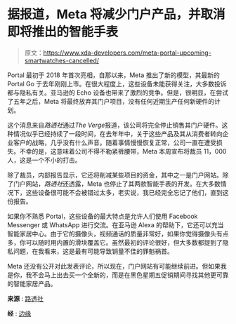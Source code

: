 # 据报道，Meta 将减少门户产品，并取消即将推出的智能手表

> 原文：<https://www.xda-developers.com/meta-portal-upcoming-smartwatches-cancelled/>

Portal 最初于 2018 年首次亮相，自那以来，Meta 推出了新的模型，其最新的 Portal Go 于去年刚刚上市。在很大程度上，这些设备未能获得关注，大多数投诉都与隐私有关。亚马逊的 Echo 设备也带来了激烈的竞争。但是，很明显，在尝试了五年之后，Meta 将最终放弃其门户项目，没有任何近期生产任何新硬件的计划。

这个消息来自*路透社*通过*The Verge*报道，该公司将完全停止销售其门户硬件。这种情况似乎已经持续了一段时间，在去年年中，关于这些产品及其从消费者转向企业客户的战略，几乎没有什么声音。随着事情慢慢恢复正常，公司一直在遭受损失。不幸的是，这意味着公司不得不勒紧裤腰带，Meta 本周宣布将裁员 11，000 人，这是一个不小的打击。

除了裁员，内部报告显示，它还将削减某些项目的资金，其中之一是门户网站。除了门户网站，*路透社*还透露，Meta 也停止了其两款智能手表的开发。在大多数情况下，这些设备很可能不会被错过太多，老实说，我已经完全忘记了他们，直到这份报告。

如果你不熟悉 Portal，这些设备的最大特点是允许人们使用 Facebook Messenger 或 WhatsApp 进行交流。在亚马逊 Alexa 的帮助下，它还可以充当智能家居中心。由于它的摄像头，视频通话的质量非常好，如果你觉得摄像头有点多，你可以随时用内置的滑块覆盖它。虽然最初的评论很好，但大多数都提到了隐私问题，在我看来，这是最有可能导致销量不佳的罪魁祸首。

Meta 还没有公开对此发表评论，所以现在，门户网站有可能继续前进。但如果我是你，我不会马上出去买一个全新的，而是在黑色星期五促销期间寻找其他更可靠的智能家居产品。

**来源** : [路透社](https://www.reuters.com/technology/facebook-parent-meta-winding-down-some-non-core-hardware-projects-2022-11-11/)

**经** : [边缘](https://www.theverge.com/2022/11/11/23454019/meta-portal-smartwatch-efforts-shutting-down-hardware)